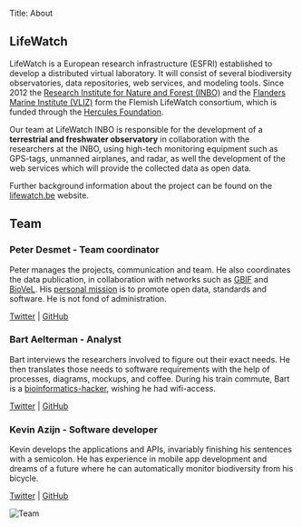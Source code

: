Title: About

## LifeWatch

LifeWatch is a European research infrastructure (ESFRI) established to develop a distributed virtual laboratory. It will consist of several biodiversity observatories, data repositories, web services, and modeling tools.
Since 2012 the [Research Institute for Nature and Forest (INBO)](http://www.inbo.be/content/homepage_en.asp) and the [Flanders Marine Institute (VLIZ)](http://www.vliz.be/EN/INTRO) form the Flemish LifeWatch consortium, which is funded through the [Hercules Foundation](http://www.herculesstichting.be/in_English/index.php).

Our team at LifeWatch INBO is responsible for the development of a **terrestrial and freshwater observatory** in collaboration with the researchers at the INBO, using high-tech monitoring equipment such as GPS-tags, unmanned airplanes, and radar, as well the development of the web services which will provide the collected data as open data.

Further background information about the project can be found on the [lifewatch.be](http://www.lifewatch.be/project) website.

## Team

<div markdown="1" class="team-member">

### Peter Desmet - Team coordinator

Peter manages the projects, communication and team. He also coordinates the data publication, in collaboration with networks such as [GBIF](http://www.gbif.org) and [BioVeL](http://www.biovel.eu/). His [personal mission](http://peterdesmet.com/pages/about.html) is to promote open data, standards and software. He is not fond of administration.

[Twitter](https://twitter.com/peterdesmet) | [GitHub](https://github.com/peterdesmet)

</div>
<div markdown="1" class="team-member">

### Bart Aelterman - Analyst

Bart interviews the researchers involved to figure out their exact needs. He then translates those needs to software requirements with the help of processes, diagrams, mockups, and coffee. During his train commute, Bart is a [bioinformatics-hacker](http://bioinformatics-man.blogspot.be/), wishing he had wifi-access.

[Twitter](https://twitter.com/bartaelterman) | [GitHub](https://github.com/bartaelterman)

</div>
<div markdown="1" class="team-member">

### Kevin Azijn - Software developer

Kevin develops the applications and APIs, invariably finishing his sentences with a semicolon. He has experience in mobile app development and dreams of a future where he can automatically monitor biodiversity from his bicycle.

[Twitter](https://twitter.com/kazijn) | [GitHub](https://github.com/kazijn)

</div>

![Team](|filename|/images/team.jpg)

